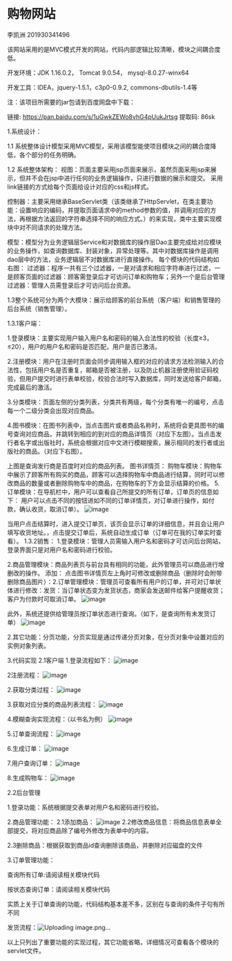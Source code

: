 # 购物网站
李凯洲 201930341496 

该网站采用的是MVC模式开发的网站，代码内部逻辑比较清晰，模块之间耦合度低。 

开发环境：JDK 1.16.0.2， Tomcat 9.0.54， mysql-8.0.27-winx64 

开发工具：IDEA，jquery-1.5.1，c3p0-0.9.2, commons-dbutils-1.4等

注：该项目所需要的jar包请到百度网盘中下载：

链接: https://pan.baidu.com/s/1uGwkZEWo8vhG4pUukJrtsg 提取码: 86sk 

1.系统设计：

1.1 系统整体设计模型采用MVC模型，采用该模型能使项目模块之间的耦合度降低，各个部分的任务明确。

1.2 系统整体架构： 视图：页面主要采用jsp页面来展示，虽然页面采用jsp来展示，但并不会在jsp中进行任何的业务逻辑操作，只进行数据的展示和提交。 采用link链接的方式给每个页面给设计对应的css和js样式。

控制器：主要采用继承BaseServlet类（该类继承了HttpServlet，在类主要功能：设置响应的编码，并提取页面请求中的method参数的值，并调用对应的方法，再根据方法返回的字符串选择不同的响应方式。）的来实现，类中主要实现模块中对不同请求的处理方法。

模型：模型分为业务逻辑层Service和对数据库的操作层Dao主要完成给对应模块的业务操作，如查询数据库、封装对象，异常处理等。其中对数据库操作是调用dao层中的方法，业务逻辑层不对数据库进行直接操作。 每个模块的代码结构如右图：
过滤器：程序一共有三个过滤器，一是对请求和相应字符串进行过滤，一是顾客页面的过滤器：顾客需登录后才可访问订单和购物车；另外一个是后台管理过滤器：管理人员需登录后才可访问后台资源。

1.3整个系统可分为两个大模块：展示给顾客的前台系统（客户端）和销售管理的后台系统（销售管理）。

1.3.1客户端：

  1.登录模块：主要实现用户输入用户名和密码的输入合法性的校验（长度≥3，≤20），用户的用户名和密码是否匹配，用户是否已激活。

  2.注册模块：用户在注册时页面会同步调用输入框的对应的请求方法检测输入的合法性，包括用户名是否重复，邮箱是否被注册，以及防止机器注册使用验证码校验，但用户提交时进行表单校验，校验合法时写入数据库，同时发送给客户邮箱，完成最后的激活。

  3.分类模块：页面左侧的分类列表，分类共有两级，每个分类有唯一的编号，点击每一个二级分类会出现对应商品。

  4.图书模块：在图书列表中，当点击图片或者商品名称时，系统将会更具图书的编号查询对应商品，并跳转到相应的到对应的商品详情页（对应下左图）。当点击发行者名字或出版社时，系统会根据对应中文进行模糊搜索，展示相同的发行者或出版社的商品。（对应下右图）。

上图是查询发行商是百度时对应的商品列表。 图书详情页：
购物车模块：购物车中展示了顾客所有购买的商品，顾客可以选择购物车中商品进行结算，同时可以修改商品的数量或者删除购物车中的商品，在购物车的下方会显示结算的价格。 
5.订单模块：在导航栏中，用户可以查看自己所提交的所有订单，订单页的信息如下： 
用户可以点击不同的按钮进如不同的订单详情页，对订单进行操作，如付款，确认收货，取消订单）。 ![image](https://user-images.githubusercontent.com/94117475/144801821-f1d65b48-cab7-4b7a-b834-965ef3f5e900.png)

当用户点击结算时，进入提交订单页，该页会显示订单的详细信息，并且会让用户填写收货地址。，点击提交订单后，系统自动生成订单（订单可在我的订单实时查看）。 
1.3.2销售：
     1.登录模块：管理人员需输入用户名和密码才可访问后台网站，登录界面只是对用户名和密码进行校验。

   2.商品管理模块：商品列表页与前台具有相同的功能，此外管理员可以商品进行增删改的操作。
添加： 点击图书详情页左上角时可修改或删除商品（删除时会附带删除商品图片）：2.订单管理模块：管理员可查看所有用户的订单，并可对订单状体进行修改：发货：当订单状态变为发货状态，商家会发送邮件给客户提醒收货；客户为付款时可取消订单。
![image](https://user-images.githubusercontent.com/94117475/144801765-ba2a118d-abbf-455a-9c13-72df162550b8.png)

此外，系统还提供给管理员按订单状态进行查询。（如下，是查询所有未发货订单）
![image](https://user-images.githubusercontent.com/94117475/144801850-e980c37b-ac8e-4a77-ae3d-b42a182c090f.png)

2.其它功能：分页功能，分页实现是通过传递分页对象，在分页对象中设置对应的实例对象列表。 

3.代码实现 2.1客户端 1.登录流程如下：
![image](https://user-images.githubusercontent.com/94117475/144802125-15bd687d-c4c0-4ef2-88d6-3acf43f0a3b1.png)

2注册流程： ![image](https://user-images.githubusercontent.com/94117475/144802173-f395d3f6-ed2f-4d8e-813a-92fe335ef7df.png)

2.获取分类过程： ![image](https://user-images.githubusercontent.com/94117475/144802182-10152e93-d56e-4bd6-8e22-6e4fda1917a0.png)

3.获取对应分类的商品列表流程： ![image](https://user-images.githubusercontent.com/94117475/144802200-1df45b1c-d060-46d8-a203-a73792d6a8e1.png)

4.模糊查询实现流程：（以书名为例） ![image](https://user-images.githubusercontent.com/94117475/144802159-8f06dd3a-923d-4e03-af4d-87c53b887c70.png)

5.订单查询流程： ![image](https://user-images.githubusercontent.com/94117475/144802212-5bb6c02f-1bfd-475e-807c-94269357aea5.png)

6.生成订单： ![image](https://user-images.githubusercontent.com/94117475/144802225-3607039e-fabb-4c3a-b681-308169c0e849.png)

7.用户查询订单： ![image](https://user-images.githubusercontent.com/94117475/144802248-5bf2bdd5-898f-4eef-aee0-73bc1ba829da.png)

8.生成购物车： ![image](https://user-images.githubusercontent.com/94117475/144802255-803d0d5a-02bf-43c7-9c36-6d678aee350f.png)

2.2后台管理

1.登录功能：系统根据提交表单对用户名和密码进行校验。

2.商品管理功能： 2.1添加商品： ![image](https://user-images.githubusercontent.com/94117475/144802267-67a2b663-ac02-4e34-9714-1a3b27428d2f.png)
2.2修改商品信息：将商品信息表单全部提交，将对应商品除了编号外修改为表单中的内容。

2.3删除商品：根据获取到商品id查询删除该商品，并删除对应磁盘的文件

3.订单管理功能：

查询所有订单:请阅读相关模块代码

按状态查询订单：请阅读相关模块代码

实质上关于订单查询的功能，代码结构基本差不多，区别在与查询的条件子句有所不同

发货流程：![Uploading image.png…]()

以上只列出了重要功能的实现过程，其它功能省略，详细情况可查看各个模块的servlet文件。
